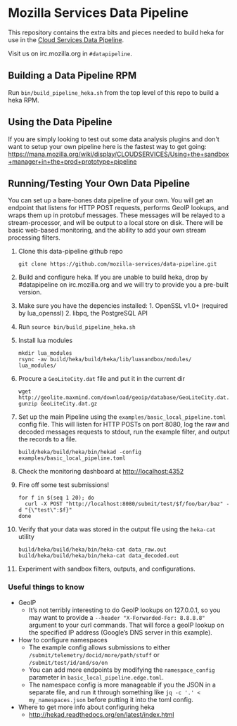 # Mozilla Services Data Pipeline

This repository contains the extra bits and pieces needed to build heka
for use in the [Cloud Services Data Pipeline](https://wiki.mozilla.org/CloudServices/DataPipeline).

Visit us on irc.mozilla.org in `#datapipeline`.

## Building a Data Pipeline RPM

Run `bin/build_pipeline_heka.sh` from the top level of this repo to build a heka RPM.

## Using the Data Pipeline

If you are simply looking to test out some data analysis plugins and don't want to setup your own pipeline here is the fastest way to get going:
https://mana.mozilla.org/wiki/display/CLOUDSERVICES/Using+the+sandbox+manager+in+the+prod+prototype+pipeline

## Running/Testing Your Own Data Pipeline

You can set up a bare-bones data pipeline of your own.  You will get an endpoint that listens for HTTP POST requests, performs GeoIP lookups, and wraps them up in protobuf messages. These messages will be relayed to a stream-processor, and will be output to a local store on disk. There will be basic web-based monitoring, and the ability to add your own stream processing filters.

1. Clone this data-pipeline github repo

    ```
    git clone https://github.com/mozilla-services/data-pipeline.git
    ```

2. Build and configure heka. If you are unable to build heka, drop by #datapipeline on irc.mozilla.org and we will try to provide you a pre-built version.
  1. Make sure you have the depencies installed:
    1. OpenSSL v1.0+ (required by lua_openssl)
    2. libpq, the PostgreSQL API
  2. Run `source bin/build_pipeline_heka.sh`
  3. Install lua modules

        ```
        mkdir lua_modules
        rsync -av build/heka/build/heka/lib/luasandbox/modules/ lua_modules/
        ```

  4. Procure a `GeoLiteCity.dat` file and put it in the current dir

        ```
        wget http://geolite.maxmind.com/download/geoip/database/GeoLiteCity.dat.gz
        gunzip GeoLiteCity.dat.gz
        ```

3. Set up the main Pipeline using the `examples/basic_local_pipeline.toml` config file. This will listen for HTTP POSTs on port 8080, log the raw and decoded messages requests to stdout, run the example filter, and output the records to a file.

    ```
    build/heka/build/heka/bin/hekad -config examples/basic_local_pipeline.toml
    ```

4. Check the monitoring dashboard at [http://localhost:4352](http://localhost:4352)
5. Fire off some test submissions!

    ```
    for f in $(seq 1 20); do
      curl -X POST "http://localhost:8080/submit/test/$f/foo/bar/baz" -d "{\"test\":$f}"
    done
    ```

6. Verify that your data was stored in the output file using the `heka-cat` utility

    ```
    build/heka/build/heka/bin/heka-cat data_raw.out
    build/heka/build/heka/bin/heka-cat data_decoded.out
    ```

7. Experiment with sandbox filters, outputs, and configurations.

### Useful things to know

- GeoIP
  - It’s not terribly interesting to do GeoIP lookups on 127.0.0.1, so you may want to provide a `--header "X-Forwarded-For: 8.8.8.8"` argument to your curl commands. That will force a geoIP lookup on the specified IP address (Google’s DNS server in this example).
- How to configure namespaces
  - The example config allows submissions to either `/submit/telemetry/docid/more/path/stuff` or `/submit/test/id/and/so/on`
  - You can add more endpoints by modifying the `namespace_config` parameter in `basic_local_pipeline.edge.toml`.
  - The namespace config is more manageable if you the JSON in a separate file, and run it through something like `jq -c '.' < my_namespaces.json` before putting it into the toml config.
- Where to get more info about configuring heka
  - http://hekad.readthedocs.org/en/latest/index.html
